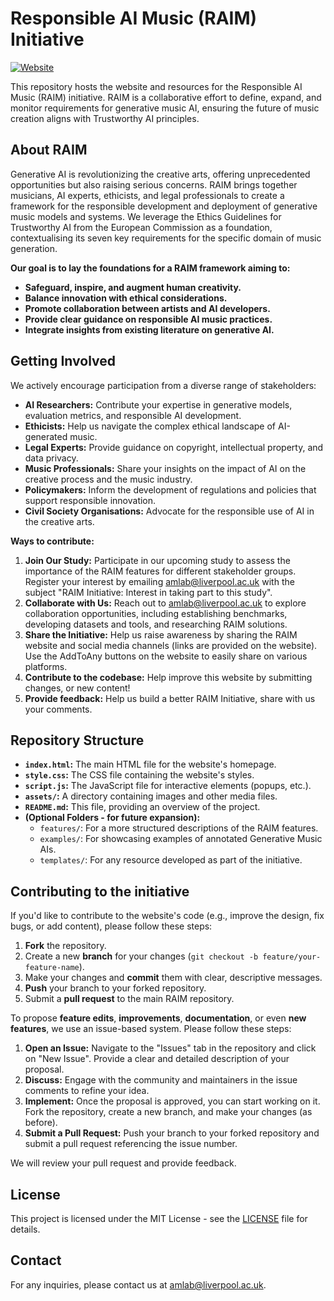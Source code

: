 # Responsible AI Music (RAIM) Initiative

[![Website](https://img.shields.io/badge/Website-Live-brightgreen.svg)](https://amlab.github.io/raim-initiative)

This repository hosts the website and resources for the Responsible AI Music (RAIM) initiative. RAIM is a collaborative effort to define, expand, and monitor requirements for generative music AI, ensuring the future of music creation aligns with Trustworthy AI principles.

## About RAIM

Generative AI is revolutionizing the creative arts, offering unprecedented opportunities but also raising serious concerns. RAIM brings together musicians, AI experts, ethicists, and legal professionals to create a framework for the responsible development and deployment of generative music models and systems. We leverage the Ethics Guidelines for Trustworthy AI from the European Commission as a foundation, contextualising its seven key requirements for the specific domain of music generation.

**Our goal is to lay the foundations for a RAIM framework aiming to:**

*   **Safeguard, inspire, and augment human creativity.**
*   **Balance innovation with ethical considerations.**
*   **Promote collaboration between artists and AI developers.**
*   **Provide clear guidance on responsible AI music practices.**
*   **Integrate insights from existing literature on generative AI.**

## Getting Involved

We actively encourage participation from a diverse range of stakeholders:

*   **AI Researchers:** Contribute your expertise in generative models, evaluation metrics, and responsible AI development.
*   **Ethicists:** Help us navigate the complex ethical landscape of AI-generated music.
*   **Legal Experts:**  Provide guidance on copyright, intellectual property, and data privacy.
*   **Music Professionals:** Share your insights on the impact of AI on the creative process and the music industry.
*   **Policymakers:**  Inform the development of regulations and policies that support responsible innovation.
*   **Civil Society Organisations:** Advocate for the responsible use of AI in the creative arts.

**Ways to contribute:**

1.  **Join Our Study:** Participate in our upcoming study to assess the importance of the RAIM features for different stakeholder groups.  Register your interest by emailing [amlab@liverpool.ac.uk](mailto:amlab@liverpool.ac.uk) with the subject "RAIM Initiative: Interest in taking part to this study".
2.  **Collaborate with Us:**  Reach out to [amlab@liverpool.ac.uk](mailto:amlab@liverpool.ac.uk) to explore collaboration opportunities, including establishing benchmarks, developing datasets and tools, and researching RAIM solutions.
3.  **Share the Initiative:**  Help us raise awareness by sharing the RAIM website and social media channels (links are provided on the website). Use the AddToAny buttons on the website to easily share on various platforms.
4. **Contribute to the codebase:** Help improve this website by submitting changes, or new content!
5. **Provide feedback:** Help us build a better RAIM Initiative, share with us your comments.

## Repository Structure

*   **`index.html`:** The main HTML file for the website's homepage.
*   **`style.css`:**  The CSS file containing the website's styles.
*   **`script.js`:** The JavaScript file for interactive elements (popups, etc.).
*   **`assets/`:** A directory containing images and other media files.
*   **`README.md`:** This file, providing an overview of the project.
*   **(Optional Folders - for future expansion):**
    *   `features/`:  For a more structured descriptions of the RAIM features.
    *   `examples/`: For showcasing examples of annotated Generative Music AIs.
    *   `templates/`: For any resource developed as part of the initiative.

## Contributing to the initiative

If you'd like to contribute to the website's code (e.g., improve the design, fix bugs, or add content), please follow these steps:

1.  **Fork** the repository.
2.  Create a new **branch** for your changes (`git checkout -b feature/your-feature-name`).
3.  Make your changes and **commit** them with clear, descriptive messages.
4.  **Push** your branch to your forked repository.
5.  Submit a **pull request** to the main RAIM repository.

To propose **feature edits**, **improvements**, **documentation**, or even **new features**, we use an issue-based system. Please follow these steps:

1. **Open an Issue:** Navigate to the "Issues" tab in the repository and click on "New Issue". Provide a clear and detailed description of your proposal.
2. **Discuss:** Engage with the community and maintainers in the issue comments to refine your idea.
3. **Implement:** Once the proposal is approved, you can start working on it. Fork the repository, create a new branch, and make your changes (as before).
4. **Submit a Pull Request:** Push your branch to your forked repository and submit a pull request referencing the issue number.

We will review your pull request and provide feedback.

## License

This project is licensed under the MIT License - see the [LICENSE](LICENSE) file for details.

## Contact

For any inquiries, please contact us at [amlab@liverpool.ac.uk](mailto:amlab@liverpool.ac.uk).
